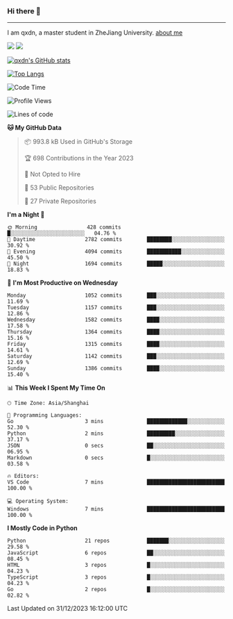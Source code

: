 ### Hi there 👋
---

I am qxdn, a master student in ZheJiang University. [about me](https://qianxu.run/about/)

[![](https://img.shields.io/badge/blog-qxdn-brightgreen?style=for-the-badge&logo=hexo)](https://qianxu.run) [![](https://img.shields.io/badge/bilibili-qxdn-ff69b4?style=for-the-badge&logo=Bilibili)](https://space.bilibili.com/11674667)


[![qxdn's GitHub stats](https://github-readme-stats.vercel.app/api?username=qxdn&count_private=true&show_icons=true)](https://github.com/qxdn)

[![Top Langs](https://github-readme-stats.vercel.app/api/top-langs/?username=qxdn&layout=compact)](https://github.com/qxdn)

<!--START_SECTION:waka-->
![Code Time](http://img.shields.io/badge/Code%20Time-1%2C338%20hrs%2013%20mins-blue)

![Profile Views](http://img.shields.io/badge/Profile%20Views-2-blue)

![Lines of code](https://img.shields.io/badge/From%20Hello%20World%20I%27ve%20Written-10.9%20million%20lines%20of%20code-blue)

**🐱 My GitHub Data** 

> 📦 993.8 kB Used in GitHub's Storage 
 > 
> 🏆 698 Contributions in the Year 2023
 > 
> 🚫 Not Opted to Hire
 > 
> 📜 53 Public Repositories 
 > 
> 🔑 27 Private Repositories 
 > 
**I'm a Night 🦉** 

```text
🌞 Morning                428 commits         █░░░░░░░░░░░░░░░░░░░░░░░░   04.76 % 
🌆 Daytime                2782 commits        ████████░░░░░░░░░░░░░░░░░   30.92 % 
🌃 Evening                4094 commits        ███████████░░░░░░░░░░░░░░   45.50 % 
🌙 Night                  1694 commits        █████░░░░░░░░░░░░░░░░░░░░   18.83 % 
```
📅 **I'm Most Productive on Wednesday** 

```text
Monday                   1052 commits        ███░░░░░░░░░░░░░░░░░░░░░░   11.69 % 
Tuesday                  1157 commits        ███░░░░░░░░░░░░░░░░░░░░░░   12.86 % 
Wednesday                1582 commits        ████░░░░░░░░░░░░░░░░░░░░░   17.58 % 
Thursday                 1364 commits        ████░░░░░░░░░░░░░░░░░░░░░   15.16 % 
Friday                   1315 commits        ████░░░░░░░░░░░░░░░░░░░░░   14.61 % 
Saturday                 1142 commits        ███░░░░░░░░░░░░░░░░░░░░░░   12.69 % 
Sunday                   1386 commits        ████░░░░░░░░░░░░░░░░░░░░░   15.40 % 
```


📊 **This Week I Spent My Time On** 

```text
🕑︎ Time Zone: Asia/Shanghai

💬 Programming Languages: 
Go                       3 mins              █████████████░░░░░░░░░░░░   52.30 % 
Python                   2 mins              █████████░░░░░░░░░░░░░░░░   37.17 % 
JSON                     0 secs              ██░░░░░░░░░░░░░░░░░░░░░░░   06.95 % 
Markdown                 0 secs              █░░░░░░░░░░░░░░░░░░░░░░░░   03.58 % 

🔥 Editors: 
VS Code                  7 mins              █████████████████████████   100.00 % 

💻 Operating System: 
Windows                  7 mins              █████████████████████████   100.00 % 
```

**I Mostly Code in Python** 

```text
Python                   21 repos            ███████░░░░░░░░░░░░░░░░░░   29.58 % 
JavaScript               6 repos             ██░░░░░░░░░░░░░░░░░░░░░░░   08.45 % 
HTML                     3 repos             █░░░░░░░░░░░░░░░░░░░░░░░░   04.23 % 
TypeScript               3 repos             █░░░░░░░░░░░░░░░░░░░░░░░░   04.23 % 
Go                       2 repos             █░░░░░░░░░░░░░░░░░░░░░░░░   02.82 % 
```




 Last Updated on 31/12/2023 16:12:00 UTC
<!--END_SECTION:waka-->

<!--
**qxdn/qxdn** is a ✨ _special_ ✨ repository because its `README.md` (this file) appears on your GitHub profile.

Here are some ideas to get you started:

- 🔭 I’m currently working on ...
- 🌱 I’m currently learning ...
- 👯 I’m looking to collaborate on ...
- 🤔 I’m looking for help with ...
- 💬 Ask me about ...
- 📫 How to reach me: ...
- 😄 Pronouns: ...
- ⚡ Fun fact: ...
-->
